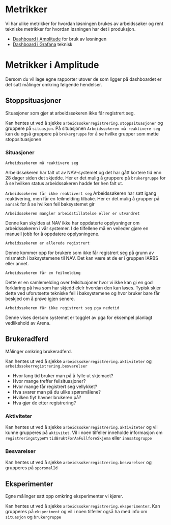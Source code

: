 # Metrikker

Vi har ulike metrikker for hvordan løsningen brukes av arbeidssøker og rent tekniske metrikker for hvordan løsningen har det i produksjon.

-   [Dashboard i Amplitude](https://analytics.amplitude.com/nav/dashboard/jbs02pj) for bruk av løsningen
-   [Dashboard i Grafana](https://grafana.nais.io/d/000000283/nais-app-dashbord?orgId=1&refresh=1m&var-interval=$__auto_interval_interval&var-datasource=prod-gcp&var-team=tbd&var-app=poa-arbeidssokerregistrering&var-namespace=paw&var-docker_image=c6938a0fe9fbc0cd6076ebb2ffa13e1069e6f4ce&var-ingress_url=All) teknisk

# Metrikker i Amplitude

Dersom du vil lage egne rapporter utover de som ligger på dashboardet er det satt målinger omkring følgende hendelser.

## Stoppsituasjoner

Situasjoner som gjør at arbeidssøkeren ikke får registrert seg.

Kan hentes ut ved å sjekke `arbeidssokerregistrering.stoppsituasjoner` og gruppere på `situasjon`.
På situasjonen `Arbeidssøkeren må reaktivere seg` kan du også gruppere på `brukergruppe` for å se hvilke grupper som møtte stoppsituasjonen

### Situasjoner

`Arbeidssøkeren må reaktivere seg`

Arbeidssøkeren har falt ut av NAV-systemet og det har gått kortere tid enn 28 dager siden det skjedde.
Her er det mulig å gruppere på `brukergruppe` for å se hvilken status arbeidssøkeren hadde før hen falt ut.

`Arbeidssøkeren får ikke reaktivert seg`
Arbeidssøkeren har satt igang reaktivering, men får en feilmelding tilbake.
Her er det mulig å grupper på `aarsak` for å se hvilken feil baksystemet gir

`Arbeidssøkeren mangler arbeidstillatelse eller er utvandret`

Denne kan skyldes at NAV ikke har oppdaterte opplysninger om arbeidssøkeren i vår systemer.
I de tilfellene må en veileder gjøre en manuell jobb for å oppdatere opplysningene.

`Arbeidssøkeren er allerede registrert`

Denne kommer opp for brukere som ikke får registrert seg på grunn av mismatch i baksystemene til NAV.
Det kan være at de er i gruppen IARBS eller annet.

`Arbeidssøkeren får en feilmelding`

Dette er en samlemelding over feilsituajoner hvor vi ikke kan gi en god forklaring på hva som har skjedd elelr hvordan den kan løses.
Typisk skjer dette ved uforutsette tekniske feil i baksystemene og hvor bruker bare får beskjed om å prøve igjen senere.

`Arbeidssøkeren får ikke registrert seg pga nedetid`

Denne vises dersom systemet er togglet av pga for eksempel planlagt vedlikehold av Arena.

## Brukeradferd

Målinger omkring brukeradferd.

Kan hentes ut ved å sjekke `arbeidssokerregistrering.aktiviteter` og `arbeidssokerregistrering.besvarelser`

-   Hvor lang tid bruker man på å fylle ut skjemaet?
-   Hvor mange treffer feilsituasjoner?
-   Hvor mange får registrert seg vellykket?
-   Hva svarer man på du ulike spørsmålene?
-   Hvilken flyt havner brukeren på?
-   Hva gjør de etter registrering?

### Aktiviteter

Kan hentes ut ved å sjekke `arbeidssokerregistrering.aktiviteter` og vil kunne grupperes på `aktivitet`.
Vil i noen tilfeller inneholde informasjon om `registreringstype`m `tidBruktForAaFullforeSkjema` eller `innsatsgruppe`

### Besvarelser

Kan hentes ut ved å sjekke `arbeidssokerregistrering.besvarelser` og grupperes på `sporsmalId`

## Eksperimenter

Egne målinger satt opp omkring eksperimenter vi kjører.

Kan hentes ut ved å sjekke `arbeidssokerregistrering.eksperimenter`.
Kan grupperes på `eksperiment` og vil i noen tilfeller også ha med info om `situasjon` og `brukergruppe`
